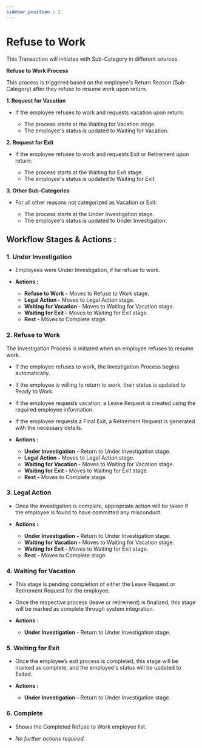 ```yaml
---
sidebar_position : 2
---
```


# Refuse to Work

  This Transaction will initiates with Sub-Category in different sources.

**Refuse to Work Process**

  This process is triggered based on the employee's Return Reason (Sub-Category) after they refuse to resume work upon return.

**1. Request for Vacation**

  - If the employee refuses to work and requests vacation upon return:

    - The process starts at the Waiting for Vacation stage.
    - The employee's status is updated to Waiting for Vacation.

**2. Request for Exit**

  - If the employee refuses to work and requests Exit or Retirement upon return:

    - The process starts at the Waiting for Exit stage.
    - The employee's status is updated to Waiting for Exit.

**3. Other Sub-Categories**

  - For all other reasons not categorized as Vacation or Exit:

    - The process starts at the Under Investigation stage.
    - The employee's status is updated to Under Investigation.

## Workflow Stages & Actions :

### 1. Under Investigation

  - Employees were Under Investigation, if he refuse to work.

  - **Actions :**
    - **Refuse to Work -** Moves to Refuse to Work stage.
    - **Legal Action -** Moves to Legal Action stage.
    - **Waiting for Vacation -** Moves to Waiting for Vacation stage.
    - **Waiting for Exit -** Moves to Waiting for Exit stage.
    - **Rest -** Moves to Complete stage.

### 2. Refuse to Work

The Investigation Process is initiated when an employee refuses to resume work.

  - If the employee refuses to work, the Investigation Process begins automatically.

  - If the employee is willing to return to work, their status is updated to Ready to Work.

  - If the employee requests vacation, a Leave Request is created using the required employee information.

  - If the employee requests a Final Exit, a Retirement Request is generated with the necessary details.

  - **Actions :**
    - **Under Investigation -** Return to Under Investigation stage.
    - **Legal Action -** Moves to Legal Action stage.
    - **Waiting for Vacation -** Moves to Waiting for Vacation stage.
    - **Waiting for Exit -** Moves to Waiting for Exit stage.
    - **Rest -** Moves to Complete stage.

### 3. Legal Action

  - Once the investigation is complete, appropriate action will be taken if the employee is found to have committed any misconduct.

  - **Actions :**
    - **Under Investigation -** Return to Under Investigation stage.
    - **Waiting for Vacation -** Moves to Waiting for Vacation stage.
    - **Waiting for Exit -** Moves to Waiting for Exit stage.
    - **Rest -** Moves to Complete stage.

### 4. Waiting for Vacation

  - This stage is pending completion of either the Leave Request or Retirement Request for the employee.

  - Once the respective process (leave or retirement) is finalized, this stage will be marked as complete through system integration.

  - **Actions :**
    - **Under Investigation -** Return to Under Investigation stage.

### 5. Waiting for Exit

  - Once the employee’s exit process is completed, this stage will be marked as complete, and the employee's status will be updated to Exited.

  - **Actions :**
    - **Under Investigation -** Return to Under Investigation stage.

### 6. Complete

  - Shows the Completed Refuse to Work employee list.

  - _No further actions required._
